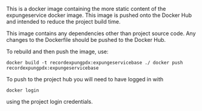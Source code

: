 This is a docker image containing the more static content of the expungeservice docker image. This image is pushed onto the Docker Hub and intended to reduce the project build time. 

This image contains any dependencies other than project source code. Any changes to the Dockerfile should be pushed to the Docker Hub.

To rebuild and then push the image, use:

`docker build -t recordexpungpdx:expungeservicebase ./
docker push recordexpungpdx:expungeservicebase`

To push to the project hub you will need to have logged in with

`docker login`

using the project login credentials. 
